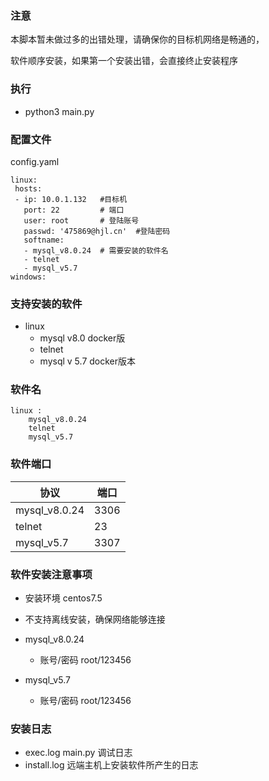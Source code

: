 ### 注意

本脚本暂未做过多的出错处理，请确保你的目标机网络是畅通的，

软件顺序安装，如果第一个安装出错，会直接终止安装程序

### 执行

- python3 main.py



### 配置文件 

config.yaml

```
linux:
 hosts:
 - ip: 10.0.1.132   #目标机
   port: 22         # 端口
   user: root       # 登陆账号
   passwd: '475869@hjl.cn'  #登陆密码
   softname:
   - mysql_v8.0.24  # 需要安装的软件名
   - telnet
   - mysql_v5.7
windows:

```

### 支持安装的软件

- linux
  - mysql  v8.0  docker版
  - telnet
  - mysql v 5.7  docker版本

### 软件名

```
linux :
	mysql_v8.0.24
	telnet
	mysql_v5.7
```

### 软件端口

| 协议          | 端口 |
| ------------- | ---- |
| mysql_v8.0.24 | 3306 |
| telnet        | 23   |
| mysql_v5.7    | 3307 |



### 软件安装注意事项

- 安装环境 centos7.5
- 不支持离线安装，确保网络能够连接

- mysql_v8.0.24 
  - 账号/密码    root/123456
- mysql_v5.7
  - 账号/密码   root/123456

### 安装日志

- exec.log     main.py 调试日志
- install.log   远端主机上安装软件所产生的日志

